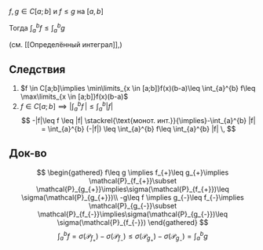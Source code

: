 $f, g \in C[a;b]$ и $f\leq g$ на $[a,b]$

Тогда $\int_{a}^{b} f\leq \int_{a}^{b} g$

(см. [[Определённый интеграл]],)
## Следствия

1. $f \in C[a;b]\implies \min\limits_{x \in [a;b]}f(x)(b-a)\leq \int_{a}^{b} f\leq \max\limits_{x \in [a;b]}f(x)(b-a)$
2. $f \in C[a;b]\implies \left|\int_{a}^{b} f \,\right|\leq \int_{a}^{b} |f| \,$
$$
-|f|\leq f \leq |f| \stackrel{\text{монот. инт.}}{\implies}-\int_{a}^{b} |f| = \int_{a}^{b} (-|f|) \leq \int_{a}^{b} f\leq \int_{a}^{b} |f| \,    
$$
## Док-во

$$
\begin{gathered}
f\leq g \implies f_{+}\leq g_{+}\implies \mathcal{P}_{f_{+}}\subset \mathcal{P}_{g_{+}}\implies\sigma(\mathcal{P}_{f_{+}})\leq \sigma(\mathcal{P}_{g_{+}})\\
-g\leq f \implies g_{-}\leq f_{-}\implies \mathcal{P}_{g_{-}}\subset \mathcal{P}_{f_{-}}\implies\sigma(\mathcal{P}_{g_{-}})\leq \sigma(\mathcal{P}_{f_{-}})
\end{gathered}
$$
$$
\int_{a}^{b} f=\sigma(\mathcal{P}_{f_{+}})-\sigma(\mathcal{P}_{f_{-}})\leq \sigma(\mathcal{P}_{g_{+}})-\sigma(\mathcal{P}_{g_{-}})=\int_{a}^{b} g 
$$
